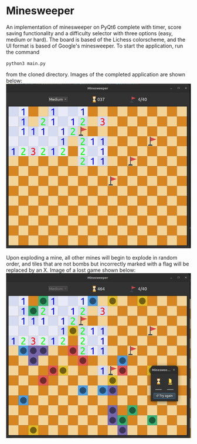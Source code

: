 # Minesweeper
An implementation of minesweeper on PyQt6 complete with timer, score saving functionality and a difficulty selector with three options (easy, medium or hard). The board is based of the Lichess colorscheme, and the UI format is based of Google's minesweeper. To start the application, run the command
```
python3 main.py
```
from the cloned directory. Images of the completed application are shown below: 
![minesweeper](preview1.png)

Upon exploding a mine, all other mines will begin to explode in random order, and tiles that are not bombs but incorrectly marked with a flag will be replaced by an X. Image of a lost game shown below: 
![minesweeper](preview2.png)


